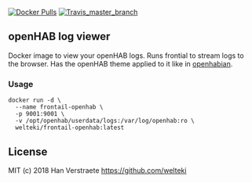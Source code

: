 [![Docker Pulls](https://img.shields.io/docker/pulls/welteki/frontail-openhab.svg)](https://hub.docker.com/r/welteki/frontail-openhab)
[![Travis_master_branch](https://travis-ci.org/welteki/docker_frontail_openhab.svg?branch=master)](https://travis-ci.org/welteki/docker_frontail_openhab/branches)

## openHAB log viewer

Docker image to view your openHAB logs. Runs frontial to stream logs to the browser. Has the openHAB theme applied to it like in [openhabian](https://www.openhab.org/docs/installation/openhabian.html).

### Usage

```
docker run -d \
  --name frontail-openhab \
  -p 9001:9001 \
  -v /opt/openhab/userdata/logs:/var/log/openhab:ro \
  welteki/frontail-openhab:latest
```

## License

MIT (c) 2018 Han Verstraete https://github.com/welteki
